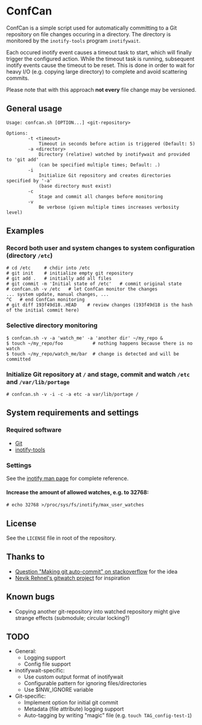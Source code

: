 # ConfCan

ConfCan is a simple script used for automatically committing to a Git repository
on file changes occuring in a directory. The directory is monitored by the
`inotify-tools` program `inotifywait`.

Each occured inotify event causes a timeout task to start, which will finally 
trigger the configured action. While the timeout task is running, subsequent 
inotify events cause the timeout to be reset. This is done in order to wait for 
heavy I/O (e.g. copying large directory) to complete and avoid scattering commits.

Please note that with this approach **not every** file change may be versioned.


## General usage

    Usage: confcan.sh [OPTION...] <git-repository>
    
    Options:
            -t <timeout>
                Timeout in seconds before action is triggered (Default: 5)
            -a <directory>
                Directory (relative) watched by inotifywait and provided to 'git add'
                (can be specified multiple times; Default: .)
            -i
                Initialize Git repository and creates directories specified by '-a'
                (base directory must exist)
            -c
                Stage and commit all changes before monitoring
            -v
                Be verbose (given multiple times increases verbosity level)


## Examples

### Record both user and system changes to system configuration (directory `/etc`)

    # cd /etc     # chdir into /etc
    # git init    # initialize empty git repository
    # git add .   # initially add all files
    # git commit -m 'Initial state of /etc'   # commit original state
    # confcan.sh -v /etc   # let ConfCan monitor the changes
    ... system update, manual changes, ...
    ^C   # end ConfCan monitoring
    # git diff 193f49d18..HEAD    # review changes (193f49d18 is the hash of the initial commit here)

### Selective directory monitoring

    $ confcan.sh -v -a 'watch_me' -a 'another dir' ~/my_repo &
    $ touch ~/my_repo/foo           # nothing happens because there is no watch
    $ touch ~/my_repo/watch_me/bar  # change is detected and will be committed

### Initialize Git repository at `/` and stage, commit and watch `/etc` and `/var/lib/portage`

    # confcan.sh -v -i -c -a etc -a var/lib/portage /


## System requirements and settings

### Required software

* [Git](http://git-scm.com/)
* [inotify-tools](https://github.com/rvoicilas/inotify-tools/wiki)

### Settings

See the [inotify man page](http://www.kernel.org/doc/man-pages/online/pages/man7/inotify.7.html) for complete reference.

#### Increase the amount of allowed watches, e.g. to 32768:

    # echo 32768 >/proc/sys/fs/inotify/max_user_watches


## License

See the `LICENSE` file in root of the repository.


## Thanks to

* [Question "Making git auto-commit" on stackoverflow](http://stackoverflow.com/questions/420143/making-git-auto-commit) for the idea
* [Nevik Rehnel's gitwatch project](https://github.com/n3v1k/gitwatch) for inspiration


## Known bugs

* Copying another git-repository into watched repository might give strange effects (submodule; circular locking?)


## TODO

* General:
  * Logging support
  * Config file support
* inotifywait-specific:
  * Use custom output format of inotifywait
  * Configurable pattern for ignoring files/directories
  * Use $INW_IGNORE variable
* Git-specific:
  * Implement option for initial git commit
  * Metadata (file attribute) logging support
  * Auto-tagging by writing "magic" file (e.g. `touch TAG_config-test-1`)

